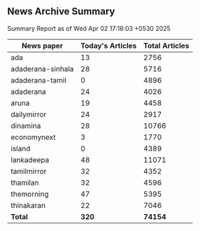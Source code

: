 <!-- @format -->
## News Archive Summary

Summary Report as of Wed Apr 02 17:18:03 +0530 2025

| News paper         | Today's Articles | Total Articles |
|--------------------|------------------|----------------|
| ada               | 13          | 2756        |
| adaderana-sinhala               | 28          | 5716        |
| adaderana-tamil               | 0          | 4896        |
| adaderana               | 24          | 4026        |
| aruna               | 19          | 4458        |
| dailymirror               | 24          | 2917        |
| dinamina               | 28          | 10766        |
| economynext               | 3          | 1770        |
| island               | 0          | 4389        |
| lankadeepa               | 48          | 11071        |
| tamilmirror               | 32          | 4352        |
| thamilan               | 32          | 4596        |
| themorning               | 47          | 5395        |
| thinakaran               | 22          | 7046        |
| **Total**          | **320**      | **74154** |

